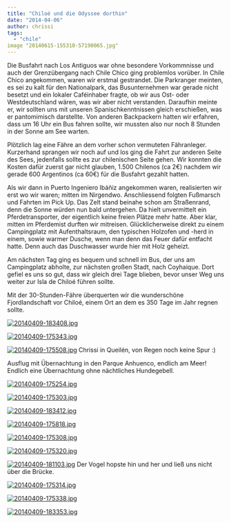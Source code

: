 ```yaml
---
title: "Chiloé und die Odyssee dorthin"
date: "2014-04-06"
author: chrissi
tags: 
  - "chile"
image "20140615-155310-57190065.jpg"
---
```


Die Busfahrt nach Los Antiguos war ohne besondere Vorkommnisse und auch der Grenzübergang nach Chile Chico ging problemlos vorüber. In Chile Chico angekommen, waren wir erstmal gestrandet. Die Parkranger meinten, es sei zu kalt für den Nationalpark, das Busunternehmen war gerade nicht besetzt und ein lokaler Caféinhaber fragte, ob wir aus Ost- oder Westdeutschland wären, was wir aber nicht verstanden. Daraufhin meinte er, wir sollten uns mit unseren Spanischkenntnissen gleich erschießen, was er pantomimisch darstellte. Von anderen Backpackern hatten wir erfahren, dass um 16 Uhr ein Bus fahren sollte, wir mussten also nur noch 8 Stunden in der Sonne am See warten.

Plötzlich lag eine Fähre an dem vorher schon vermuteten Fähranleger. Kurzerhand sprangen wir noch auf und los ging die Fahrt zur anderen Seite des Sees, jedenfalls sollte es zur chilenischen Seite gehen. Wir konnten die Kosten dafür zuerst gar nicht glauben, 1.500 Chilenos (ca 2€) nachdem wir gerade 600 Argentinos (ca 60€) für die Busfahrt gezahlt hatten.

Als wir dann in Puerto Ingeniero Ibáñiz angekommen waren, realisierten wir erst wo wir waren; mitten im Nirgendwo. Anschliessend folgten Fußmarsch und Fahrten im Pick Up. Das Zelt stand beinahe schon am Straßenrand, denn die Sonne würden nun bald untergehen. Da hielt unvermittelt ein Pferdetransporter, der eigentlich keine freien Plätze mehr hatte. Aber klar, mitten im Pferdemist durften wir mitreisen. Glücklicherweise direkt zu einem Campingplatz mit Aufenthaltsraum, den typischen Holzofen und -herd in einem, sowie warmer Dusche, wenn man denn das Feuer dafür entfacht hatte. Denn auch das Duschwasser wurde hier mit Holz geheizt.

Am nächsten Tag ging es bequem und schnell im Bus, der uns am Campingplatz abholte, zur nächsten großen Stadt, nach Coyhaique. Dort gefiel es uns so gut, dass wir gleich drei Tage blieben, bevor unser Weg uns weiter zur Isla de Chiloé führen sollte.

Mit der 30-Stunden-Fähre überquerten wir die wunderschöne Fjordlandschaft vor Chiloé, einem Ort an dem es 350 Tage im Jahr regnen sollte.

[![20140409-183408.jpg](images/20140409-183408.jpg)](https://hafenstrand.wordpress.com/wp-content/uploads/2014/04/20140409-183408.jpg)

[![20140409-175343.jpg](images/20140409-175343.jpg)](https://hafenstrand.wordpress.com/wp-content/uploads/2014/04/20140409-175343.jpg)

[![20140409-175508.jpg](images/20140409-175508.jpg)](https://hafenstrand.wordpress.com/wp-content/uploads/2014/04/20140409-175508.jpg) Chrissi in Queilén, von Regen noch keine Spur :)

Ausflug mit Übernachtung in den Parque Anhuenco, endlich am Meer! Endlich eine Übernachtung ohne nächtliches Hundegebell.

[![20140409-175254.jpg](images/20140409-175254.jpg)](https://hafenstrand.wordpress.com/wp-content/uploads/2014/04/20140409-175254.jpg)

[![20140409-175303.jpg](images/20140409-175303.jpg)](https://hafenstrand.wordpress.com/wp-content/uploads/2014/04/20140409-175303.jpg)

[![20140409-183412.jpg](images/20140409-183412.jpg)](https://hafenstrand.wordpress.com/wp-content/uploads/2014/04/20140409-183412.jpg)

[![20140409-175818.jpg](images/20140409-175818.jpg)](https://hafenstrand.wordpress.com/wp-content/uploads/2014/04/20140409-175818.jpg)

[![20140409-175308.jpg](images/20140409-175308.jpg)](https://hafenstrand.wordpress.com/wp-content/uploads/2014/04/20140409-175308.jpg)

[![20140409-175320.jpg](images/20140409-175320.jpg)](https://hafenstrand.wordpress.com/wp-content/uploads/2014/04/20140409-175320.jpg)

[![20140409-181103.jpg](images/20140409-181103.jpg)](https://hafenstrand.wordpress.com/wp-content/uploads/2014/04/20140409-181103.jpg) Der Vogel hopste hin und her und ließ uns nicht über die Brücke.

[![20140409-175314.jpg](images/20140409-175314.jpg)](https://hafenstrand.wordpress.com/wp-content/uploads/2014/04/20140409-175314.jpg)

[![20140409-175338.jpg](images/20140409-175338.jpg)](https://hafenstrand.wordpress.com/wp-content/uploads/2014/04/20140409-175338.jpg)

[![20140409-183353.jpg](images/20140409-183353.jpg)](https://hafenstrand.wordpress.com/wp-content/uploads/2014/04/20140409-183353.jpg)
